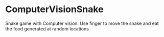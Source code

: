 # ComputerVisionSnake

Snake game with Computer vision. Use finger to move the snake and eat the food generated at random locations
